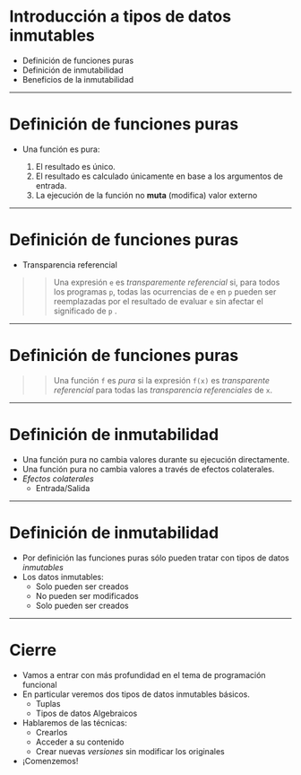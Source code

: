 # Introducción a tipos de datos inmutables

* Definición de funciones puras
* Definición de inmutabilidad
* Beneficios de la inmutabilidad

---

# Definición de funciones puras

* Una función es pura:

  1. El resultado es único.
  2. El resultado es calculado únicamente en base a los argumentos de entrada.
  3. La ejecución de la función no **muta** (modifica) valor externo

---

# Definición de funciones puras

* Transparencia referencial

>> Una expresión `e` es *transparemente referencial* si, para todos los programas `p`,
>> todas las ocurrencias de `e` en `p` pueden ser reemplazadas por el resultado de 
>> evaluar `e` sin afectar el significado de `p` . 

---

# Definición de funciones puras

>> Una función `f` es *pura* si la expresión `f(x)` es *transparente referencial*
>> para todas las *transparencia referenciales* de `x`.

---

# Definición de inmutabilidad

* Una función pura no cambia valores durante su ejecución directamente.
* Una función pura no cambia valores a través de efectos colaterales.
* *Efectos colaterales*
  * Entrada/Salida

---

# Definición de inmutabilidad

* Por definición las funciones puras sólo pueden tratar con tipos de datos *inmutables*
* Los datos inmutables:
  * Solo pueden ser creados
  * No pueden ser modificados
  * Solo pueden ser creados

---

# Cierre

* Vamos a entrar con más profundidad en el tema de programación funcional
* En particular veremos dos tipos de datos inmutables básicos.
  * Tuplas
  * Tipos de datos Algebraicos
* Hablaremos de las técnicas:
  * Crearlos
  * Acceder a su contenido
  * Crear nuevas *versiones* sin modificar los originales
* ¡Comenzemos!
